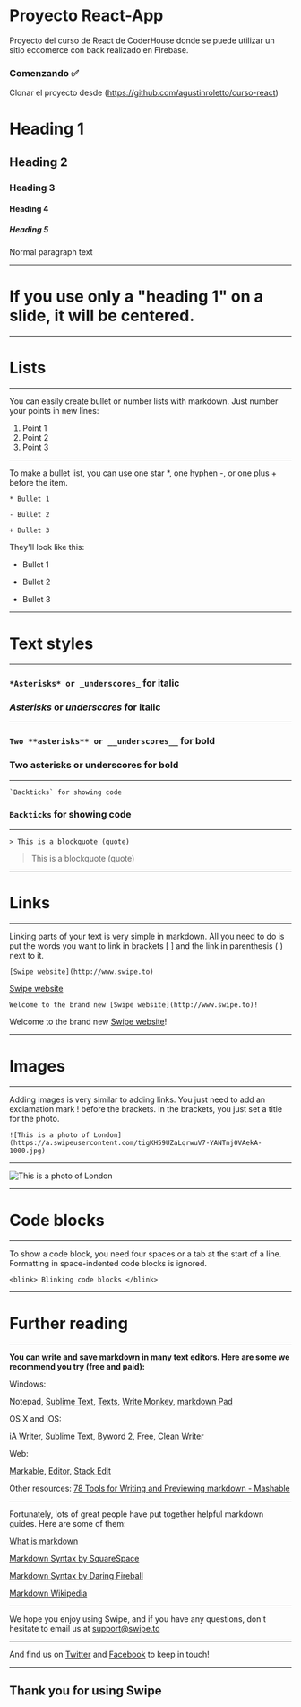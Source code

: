 

# **Proyecto React-App** 

Proyecto del curso de React de CoderHouse donde se puede utilizar un sitio eccomerce con back realizado en Firebase.

### Comenzando ✅

Clonar el proyecto desde (https://github.com/agustinroletto/curso-react)

# Heading 1
## Heading 2
### Heading 3
#### Heading 4
##### Heading 5
Normal paragraph text

* * *

# **If you use only a "heading 1" on a slide, it will be centered.** 

* * *

# **Lists** 

* * *

You can easily create bullet or number lists with markdown. Just number your points in new lines:

1. Point 1
2. Point 2
3. Point 3

* * *

To make a bullet list, you can use one star *, one hyphen -, or one plus + before the item. 

`* Bullet 1`

`- Bullet 2`

`+ Bullet 3`


They'll look like this:

* Bullet 1
- Bullet 2 
+ Bullet 3

* * *

# **Text styles**

* * *

### `*Asterisks* or _underscores_` for italic

### *Asterisks* or _underscores_ for italic

* * *

### `Two **asterisks** or __underscores__` for bold

### Two **asterisks** or __underscores__ for bold

* * *

	`Backticks` for showing code

### `Backticks` for showing code

* * *

`> This is a blockquote (quote)` 

> This is a blockquote (quote)

* * *

# **Links**

* * *

Linking parts of your text is very simple in markdown. All you need to do is put the words you want to link in brackets [ ] and the link in parenthesis ( ) next to it. 

`[Swipe website](http://www.swipe.to)`

[Swipe website](http://www.swipe.to)


`Welcome to the brand new [Swipe website](http://www.swipe.to)!`

Welcome to the brand new [Swipe website](http://www.swipe.to)!

* * *

# **Images**

* * *

Adding images is very similar to adding links. You just need to add an exclamation mark ! before the brackets. In the brackets, you just set a title for the photo.

`![This is a photo of London](https://a.swipeusercontent.com/tigKH59UZaLqrwuV7-YANTnj0VAekA-1000.jpg)`

* * *

![This is a photo of London](https://a.swipeusercontent.com/tigKH59UZaLqrwuV7-YANTnj0VAekA-1000.jpg)

* * *

# **Code blocks** 

* * *

To show a code block, you need four spaces or a tab at the start of a line. Formatting in space-indented code blocks is ignored. 

	<blink> Blinking code blocks </blink>

* * *

# **Further reading**

* * *

**You can write and save markdown in many text editors. Here are some we recommend you try (free and paid):**

Windows: 

Notepad, [Sublime Text](http://www.sublimetext.com/), [Texts](http://www.texts.io/), [Write Monkey](http://writemonkey.com/index.php), [markdown Pad](http://markdownpad.com/)

OS X and iOS:

[iA Writer](http://www.iawriter.com/mac/), [Sublime Text](http://www.sublimetext.com/), [Byword 2](http://bywordapp.com/), [Free](http://cutefreeapp.com/), [Clean Writer](http://cognitivebits.com/clean-writer-pro.html)

Web:

[Markable](http://markable.in/), [Editor](http://lab.lepture.com/editor/), [Stack Edit](https://stackedit.io/)

Other resources:
[78 Tools for Writing and Previewing markdown - Mashable](http://mashable.com/2013/06/24/markdown-tools/)

* * *

Fortunately, lots of great people have put together helpful markdown guides. Here are some of them:

[What is markdown](http://whatismarkdown.com/)

[Markdown Syntax by SquareSpace](http://five.squarespace.com/display/ShowHelp?section=markdown)

[Markdown Syntax by Daring Fireball](http://daringfireball.net/projects/markdown/syntax)

[Markdown Wikipedia](http://en.wikipedia.org/wiki/markdown)

* * *

We hope you enjoy using Swipe, and if you have any questions, don't hesitate to email us at [support@swipe.to](mailto:support@swipe.to) 

* * *

And find us on [Twitter](https://twitter.com/swipe_to) and [Facebook](https://www.facebook.com/swwwipe) to keep in touch!

* * * 

## **Thank you for using Swipe**








	

